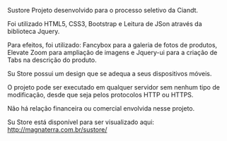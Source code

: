 Sustore
Projeto desenvolvido para o processo seletivo da Ciandt.

Foi utilizado HTML5, CSS3, Bootstrap e Leitura de JSon através da biblioteca Jquery.

Para efeitos, foi utilizado: Fancybox para a galeria de fotos de produtos, Elevate Zoom para ampliação de imagens e Jquery-ui para a criação de Tabs na descrição do produto.

Su Store possui um design que se adequa a seus dispositivos móveis.

O projeto pode ser executado em qualquer servidor sem nenhum tipo de modificação, desde que seja pelos protocolos HTTP ou HTTPS.

Não há relação financeira ou comercial envolvida nesse projeto.

Su Store está disponível para ser visualizado aqui: http://magnaterra.com.br/sustore/

